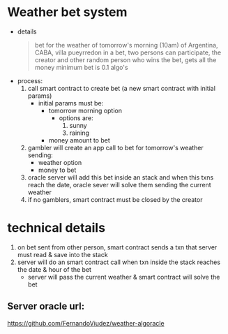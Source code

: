 # Weather bet system
- details
    > bet for the weather of tomorrow's morning (10am) of Argentina, CABA, villa pueyrredon
    > in a bet, two persons can participate, the creator and other random person
    > who wins the bet, gets all the money
    > minimum bet is 0.1 algo's
- process:
    1. call smart contract to create bet (a new smart contract with initial params)
        - initial params must be:
            - tomorrow morning option
                - options are:
                    1. sunny
                    <!-- 2. cloudy -->
                    3. raining
            - money amount to bet
    2. gambler will create an app call to bet for tomorrow's weather sending:
        - weather option
        - money to bet
    3. oracle server will add this bet inside an stack and when this txns reach the date, oracle sever will solve them sending the current weather
    4. if no gamblers, smart contract must be closed by the creator

# technical details
1. on bet sent from other person, smart contract sends a txn that server must read & save into the stack
2. server will do an smart contract call when txn inside the stack reaches the date & hour of the bet
    - server will pass the current weather & smart contract will solve the bet

## Server oracle url:
https://github.com/FernandoViudez/weather-algoracle